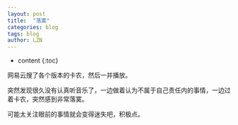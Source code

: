 ```yaml
---
layout: post
title:  "落寞" 
categories: blog
tags: blog
author: LZN
---
```


* content
{:toc}

网易云搜了各个版本的卡农，然后一并播放。

突然发现很久没有认真听音乐了，一边做着认为不属于自己责任内的事情，一边过着卡农，突然感到非常落寞。<span id="transmark" style="display: none; width: 0px; height: 0px;"></span>

可能太关注眼前的事情就会变得迷失吧，积极点。